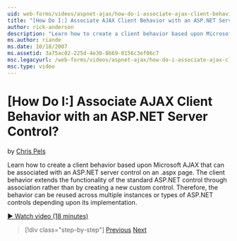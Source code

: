 ```yaml
---
uid: web-forms/videos/aspnet-ajax/how-do-i-associate-ajax-client-behavior-with-an-aspnet-server-control
title: "[How Do I:] Associate AJAX Client Behavior with an ASP.NET Server Control? | Microsoft Docs"
author: rick-anderson
description: "Learn how to create a client behavior based upon Microsoft AJAX that can be associated with an ASP.NET server control on an .aspx page. The client behavior e..."
ms.author: riande
ms.date: 10/18/2007
ms.assetid: 3a75ac02-225d-4e30-8669-0156c3ef06c7
msc.legacyurl: /web-forms/videos/aspnet-ajax/how-do-i-associate-ajax-client-behavior-with-an-aspnet-server-control
msc.type: video
---
```

# [How Do I:] Associate AJAX Client Behavior with an ASP.NET Server Control?

by [Chris Pels](https://twitter.com/chrispels)

Learn how to create a client behavior based upon Microsoft AJAX that can be associated with an ASP.NET server control on an .aspx page. The client behavior extends the functionality of the standard ASP.NET control through association rather than by creating a new custom control. Therefore, the behavior can be reused across multiple instances or types of ASP.NET controls depending upon its implementation.

[&#9654; Watch video (18 minutes)](https://channel9.msdn.com/Blogs/ASP-NET-Site-Videos/how-do-i-associate-ajax-client-behavior-with-an-aspnet-server-control)

> [!div class="step-by-step"]
> [Previous](how-do-i-build-custom-server-controls-that-work-with-or-without-aspnet-ajax.md)
> [Next](how-do-i-retrieve-values-from-server-side-ajax-controls.md)
